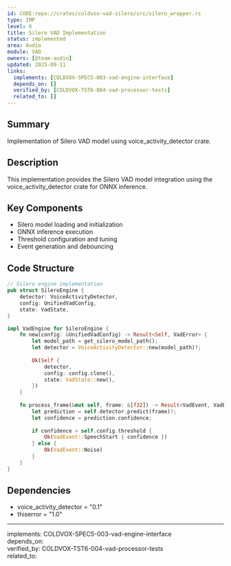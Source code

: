 ```yaml
---
id: CODE:repo://crates/coldvox-vad-silero/src/silero_wrapper.rs
type: IMP
level: 6
title: Silero VAD Implementation
status: implemented
area: Audio
module: VAD
owners: [@team-audio]
updated: 2025-09-11
links:
  implements: [COLDVOX-SPEC5-003-vad-engine-interface]
  depends_on: []
  verified_by: [COLDVOX-TST6-004-vad-processor-tests]
  related_to: []
---
```


## Summary
Implementation of Silero VAD model using voice_activity_detector crate.

## Description
This implementation provides the Silero VAD model integration using the voice_activity_detector crate for ONNX inference.

## Key Components
- Silero model loading and initialization
- ONNX inference execution
- Threshold configuration and tuning
- Event generation and debouncing

## Code Structure
```rust
// Silero engine implementation
pub struct SileroEngine {
    detector: VoiceActivityDetector,
    config: UnifiedVadConfig,
    state: VadState,
}

impl VadEngine for SileroEngine {
    fn new(config: &UnifiedVadConfig) -> Result<Self, VadError> {
        let model_path = get_silero_model_path();
        let detector = VoiceActivityDetector::new(model_path)?;
        
        Ok(Self {
            detector,
            config: config.clone(),
            state: VadState::new(),
        })
    }
    
    fn process_frame(&mut self, frame: &[f32]) -> Result<VadEvent, VadError> {
        let prediction = self.detector.predict(frame)?;
        let confidence = prediction.confidence;
        
        if confidence > self.config.threshold {
            Ok(VadEvent::SpeechStart { confidence })
        } else {
            Ok(VadEvent::Noise)
        }
    }
}
```

## Dependencies
- voice_activity_detector = "0.1"
- thiserror = "1.0"

---
implements: COLDVOX-SPEC5-003-vad-engine-interface  
depends_on:  
verified_by: COLDVOX-TST6-004-vad-processor-tests  
related_to: